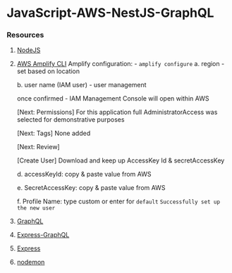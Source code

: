 # JavaScript-AWS-NestJS-GraphQL

### Resources

1. [NodeJS](https://nodejs.org/en/)

2. [AWS Amplify CLI](https://docs.amplify.aws/)
   Amplify configuration: - `amplify configure`
   a. region - set based on location

   b. user name (IAM user) - user management

   once confirmed - IAM Management Console will open within AWS

   [Next: Permissions]
   For this application full AdministratorAccess was selected for demonstrative purposes

   [Next: Tags]
   None added

   [Next: Review]

   [Create User]
   Download and keep up AccessKey Id & secretAccessKey

   d. accessKeyId: copy & paste value from AWS

   e. SecretAccessKey: copy & paste value from AWS

   f. Profile Name: type custom or enter for `default`
   `Successfully set up the new user`

3. [GraphQL](https://www.npmjs.com/package/graphql)

4. [Express-GraphQL](https://github.com/graphql/express-graphql)

5. [Express](https://expressjs.com/)

6. [nodemon](https://www.npmjs.com/package/nodemon)
